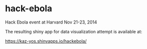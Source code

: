 hack-ebola
==========

Hack Ebola event at Harvard Nov 21-23, 2014

The resulting shiny app for data visualization attempt is available at:

https://kaz-yos.shinyapps.io/hackebola/

